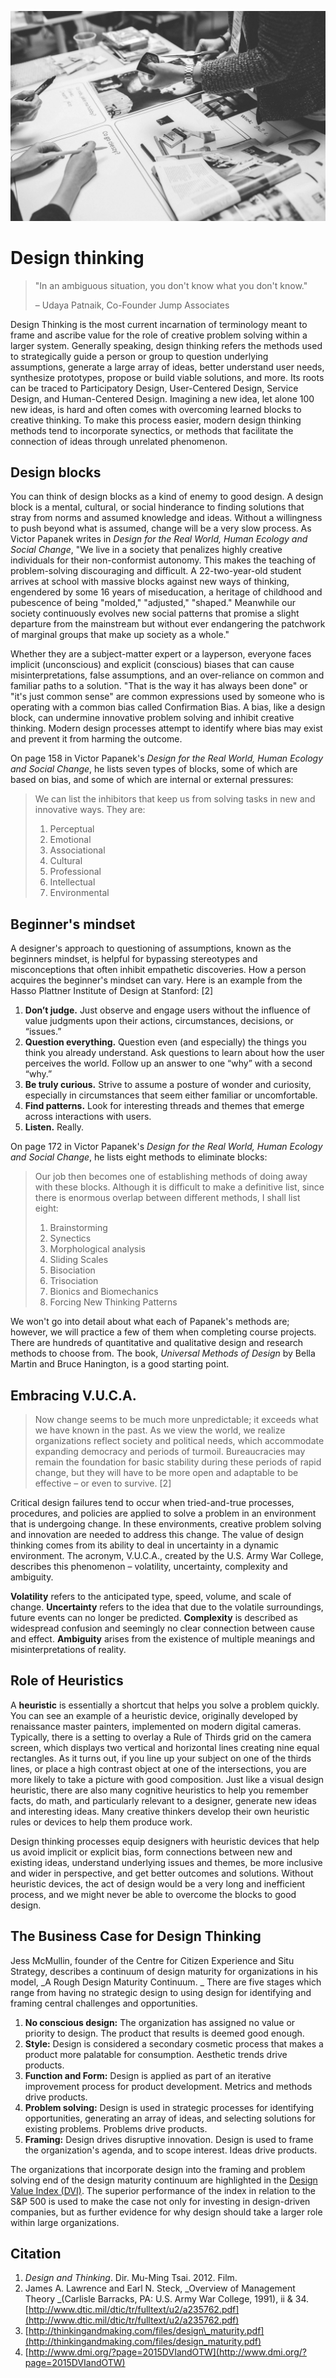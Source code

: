 ![Photo of designers prototyping ideas](/assets/design-thinking@2x.jpg)

# Design thinking

> "In an ambiguous situation, you don't know what you don't know."
>
> – Udaya Patnaik, Co-Founder Jump Associates

Design Thinking is the most current incarnation of terminology meant to frame and ascribe value for the role of creative problem solving within a larger system. Generally speaking, design thinking refers the methods used to strategically guide a person or group to question underlying assumptions, generate a large array of ideas, better understand user needs, synthesize prototypes, propose or build viable solutions, and more. Its roots can be traced to Participatory Design, User-Centered Design, Service Design, and Human-Centered Design. Imagining a new idea, let alone 100 new ideas, is hard and often comes with overcoming learned blocks to creative thinking. To make this process easier, modern design thinking methods tend to incorporate synectics, or methods that facilitate the connection of ideas through unrelated phenomenon.

## Design blocks

You can think of design blocks as a kind of enemy to good design. A design block is a mental, cultural, or social hinderance to finding solutions that stray from norms and assumed knowledge and ideas. Without a willingness to push beyond what is assumed, change will be a very slow process. As Victor Papanek writes in _Design for the Real World, Human Ecology and Social Change_, "We live in a society that penalizes highly creative individuals for their non-conformist autonomy. This makes the teaching of problem-solving discouraging and difficult. A 22-two-year-old student arrives at school with massive blocks against new ways of thinking, engendered by some 16 years of miseducation, a heritage of childhood and pubescence of being "molded," "adjusted," "shaped." Meanwhile our society continuously evolves new social patterns that promise a slight departure from the mainstream but without ever endangering the patchwork of marginal groups that make up society as a whole."

Whether they are a subject-matter expert or a layperson, everyone faces implicit \(unconscious\) and explicit \(conscious\) biases that can cause misinterpretations, false assumptions, and an over-reliance on common and familiar paths to a solution. "That is the way it has always been done" or "it's just common sense" are common expressions used by someone who is operating with a common bias called Confirmation Bias. A bias, like a design block, can undermine innovative problem solving and inhibit creative thinking. Modern design processes attempt to identify where bias may exist and prevent it from harming the outcome.

On page 158 in Victor Papanek's _Design for the Real World, Human Ecology and Social  Change_, he lists seven types of blocks, some of which are based on bias, and some of which are internal or external pressures:

> We can list the inhibitors that keep us from solving tasks in new and innovative ways. They are:
>
> 1. Perceptual
> 2. Emotional
> 3. Associational
> 4. Cultural
> 5. Professional
> 6. Intellectual
> 7. Environmental

## Beginner's mindset

A designer's approach to questioning of assumptions, known as the beginners mindset, is helpful for bypassing stereotypes and misconceptions that often inhibit empathetic discoveries. How a person acquires the beginner's mindset can vary. Here is an example from the Hasso Plattner Institute of Design at Stanford: \[2\]

1. **Don’t judge.** Just observe and engage users without the influence of value judgments upon their actions, circumstances, decisions, or “issues.”
2. **Question everything.** Question even \(and especially\) the things you think you already understand. Ask questions to learn about how the user perceives the world. Follow up an answer to one “why” with a second “why.”
3. **Be truly curious.** Strive to assume a posture of wonder and curiosity, especially in circumstances that seem either familiar or uncomfortable.
4. **Find patterns.** Look for interesting threads and themes that emerge across interactions with users.
5. **Listen.** Really.

On page 172 in Victor Papanek's _Design for the Real World, Human Ecology and Social  Change_, he lists eight methods to eliminate blocks:

> Our job then becomes one of establishing methods of doing away with these blocks. Although it is difficult to make a definitive list, since there is enormous overlap between different methods, I shall list eight:
>
> 1. Brainstorming
> 2. Synectics
> 3. Morphological analysis
> 4. Sliding Scales
> 5. Bisociation
> 6. Trisociation
> 7. Bionics and Biomechanics
> 8. Forcing New Thinking Patterns

We won't go into detail about what each of Papanek's methods are; however, we will practice a few of them when completing course projects. There are hundreds of quantitative and qualitative design and research methods to choose from. The book, _Universal Methods of Design_ by Bella Martin and Bruce Hanington, is a good starting point.

## Embracing V.U.C.A.

> Now change seems to be much more unpredictable; it exceeds what we have known in the past. As we view the world, we realize organizations reflect society and political needs, which accommodate expanding democracy and periods of turmoil. Bureaucracies may remain the foundation for basic stability during these periods of rapid change, but they will have to be more open and adaptable to be effective – or even to survive. \[2\]

Critical design failures tend to occur when tried-and-true processes, procedures, and policies are applied to solve a problem in an environment that is undergoing change. In these environments, creative problem solving and innovation are needed to address this change. The value of design thinking comes from its ability to deal in uncertainty in a dynamic environment. The acronym, V.U.C.A., created by the U.S. Army War College, describes this phenomenon – volatility, uncertainty, complexity and ambiguity.

**Volatility** refers to the anticipated type, speed, volume, and scale of change. **Uncertainty** refers to the idea that due to the volatile surroundings, future events can no longer be predicted. **Complexity** is described as widespread confusion and seemingly no clear connection between cause and effect. **Ambiguity** arises from the existence of multiple meanings and misinterpretations of reality.

## Role of Heuristics

A **heuristic** is essentially a shortcut that helps you solve a problem quickly. You can see an example of a heuristic device, originally developed by renaissance master painters, implemented on modern digital cameras. Typically, there is a setting to overlay a Rule of Thirds grid on the camera screen, which displays two vertical and horizontal lines creating nine equal rectangles. As it turns out, if you line up your subject on one of the thirds lines, or place a high contrast object at one of the intersections, you are more likely to take a picture with good composition. Just like a visual design heuristic, there are also many cognitive heuristics to help you remember facts, do math, and particularly relevant to a designer, generate new ideas and interesting ideas. Many creative thinkers develop their own heuristic rules or devices to help them produce work.

Design thinking processes equip designers with heuristic devices that help us avoid implicit or explicit bias, form connections between new and existing ideas, understand underlying issues and themes, be more inclusive and wider in perspective, and get better outcomes and solutions. Without heuristic devices, the act of design would be a very long and inefficient process, and we might never be able to overcome the blocks to good design.

## The Business Case for Design Thinking

Jess McMullin, founder of the Centre for Citizen Experience and Situ Strategy, describes a continuum of design maturity for organizations in his model, _A Rough Design Maturity Continuum. _ There are five stages which range from having no strategic design to using design for identifying and framing central challenges and opportunities.

1. **No conscious design:** The organization has assigned no value or priority to design. The product that results is deemed good enough.
2. **Style:** Design is considered a secondary cosmetic process that makes a product more palatable for consumption. Aesthetic trends drive products.
3. **Function and Form:** Design is applied as part of an iterative improvement process for product development. Metrics and methods drive products.
4. **Problem solving:** Design is used in strategic processes for identifying opportunities, generating an array of ideas, and selecting solutions for existing problems. Problems drive products.
5. **Framing:** Design drives disruptive innovation. Design is used to frame the organization's agenda, and to scope interest. Ideas drive products.

The organizations that incorporate design into the framing and problem solving end of the design maturity continuum are highlighted in the [Design Value Index \(DVI\)](http://www.dmi.org/?page=2015DVIandOTW). The superior performance of the index in relation to the S&P 500 is used to make the case not only for investing in design-driven companies, but as further evidence for why design should take a larger role within large organizations.

## Citation

1. _Design and Thinking_. Dir. Mu-Ming Tsai. 2012. Film.
2. James A. Lawrence and Earl N. Steck, _Overview of Management Theory _\(Carlisle Barracks, PA: U.S. Army War College, 1991\), ii & 34. [http://www.dtic.mil/dtic/tr/fulltext/u2/a235762.pdf](http://www.dtic.mil/dtic/tr/fulltext/u2/a235762.pdf)
3. [http://thinkingandmaking.com/files/design\_maturity.pdf](http://thinkingandmaking.com/files/design_maturity.pdf)
4. [http://www.dmi.org/?page=2015DVIandOTW](http://www.dmi.org/?page=2015DVIandOTW)



